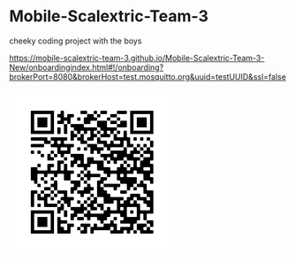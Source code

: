 # Mobile-Scalextric-Team-3
cheeky coding project with the boys


https://mobile-scalextric-team-3.github.io/Mobile-Scalextric-Team-3-New/onboardingindex.html#!/onboarding?brokerPort=8080&brokerHost=test.mosquitto.org&uuid=testUUID&ssl=false


![Image of QR Code](https://github.com/Mobile-Scalextric-Team-3/Mobile-Scalextric-Team-3/blob/master/assets/img/QRcode.png)
